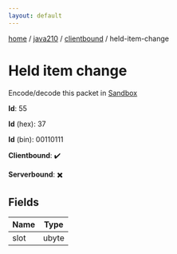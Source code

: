 ```yaml
---
layout: default
---
```


[home](/)  /  [java210](/protocol/java210)  /  [clientbound](/protocol/java210/clientbound)  /  held-item-change

# Held item change

Encode/decode this packet in [Sandbox](../../../sandbox/java210#clientbound.held_item_change)

**Id**: 55

**Id** (hex): 37

**Id** (bin): 00110111

**Clientbound**: ✔️

**Serverbound**: ✖️

## Fields

Name | Type
---|---
slot | ubyte
